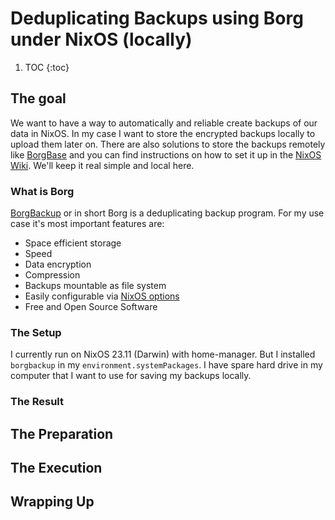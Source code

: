 # Deduplicating Backups using Borg under NixOS (locally)

1. TOC
{:toc}

## The goal

We want to have a way to automatically and reliable create backups of our data in NixOS.
In my case I want to store the encrypted backups locally to upload them later on.
There are also solutions to store the backups remotely like [BorgBase](https://www.borgbase.com/) and you can find instructions on how to set it up in the [NixOS Wiki](https://nixos.wiki/wiki/Borg_backup). We'll keep it real simple and local here.

### What is Borg

[BorgBackup](https://www.borgbackup.org/) or in short Borg is a deduplicating backup program.
For my use case it's most important features are:

* Space efficient storage
* Speed
* Data encryption
* Compression
* Backups mountable as file system
* Easily configurable via [NixOS options](https://mynixos.com/nixpkgs/option/services.borgbackup.jobs)
* Free and Open Source Software

### The Setup

I currently run on NixOS 23.11 (Darwin) with home-manager.
But I installed `borgbackup` in my `environment.systemPackages`.
I have spare hard drive in my computer that I want to use for saving my backups locally.

### The Result

## The Preparation

## The Execution

## Wrapping Up